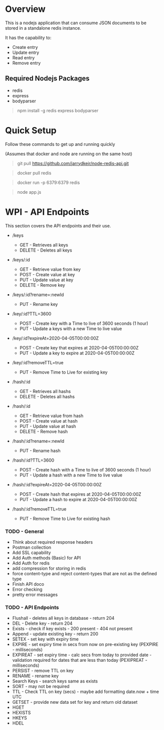 # Overview
This is a nodejs application that can consume JSON documents to be stored in a standalone redis instance.  

It has the capability to:

* Create entry 
* Update entry 
* Read entry 
* Remove entry 

## Required Nodejs Packages

* redis
* express
* bodyparser

>npm install -g redis express bodyparser

# Quick Setup

Follow these commands to get up and running quickly 

(Assumes that docker and node are running on the same host)

> git pull https://github.com/jarrydkeir/node-redis-api.git

> docker pull redis

> docker run -p 6379:6379 redis

> node app.js

# WPI - API Endpoints
This section covers the API endpoints and their use.

* /keys
    - GET - Retrieves all keys
    - DELETE - Deletes all keys

* /keys/:id
    - GET - Retrieve value from key
    - POST - Create value at key
    - PUT - Update value at key
    - DELETE - Remove key

* /keys/:id?rename=:newId
    - PUT - Rename key

* /key/:id?TTL=3600
    - POST - Create key with a Time to live of 3600 seconds (1 hour)
    - PUT - Update a keys with a new Time to live value

* /key/:id?expireAt=2020-04-05T00:00:00Z
    - POST - Create key that expires at 2020-04-05T00:00:00Z
    - PUT - Update a key to expire at 2020-04-05T00:00:00Z

* /key/:id?removeTTL=true
    - PUT - Remove Time to Live for existing key

* /hash/:id
    - GET - Retrieves all hashs
    - DELETE - Deletes all hashs

* /hash/:id
    - GET - Retrieve value from hash
    - POST - Create value at hash
    - PUT - Update value at hash
    - DELETE - Remove hash

* /hash/:id?rename=:newId
    - PUT - Rename hash

* /hash/:id?TTL=3600
    - POST - Create hash with a Time to live of 3600 seconds (1 hour)
    - PUT - Update a hash with a new Time to live value

* /hash/:id?expireAt=2020-04-05T00:00:00Z
    - POST - Create hash that expires at 2020-04-05T00:00:00Z
    - PUT - Update a hash to expire at 2020-04-05T00:00:00Z

* /hash/:id?removeTTL=true
    - PUT - Remove Time to Live for existing hash

### TODO - General
* Think about required response headers
* Postman collection
* Add SSL capability
* Add Auth methods (Basic) for API
* Add Auth for redis
* add compression for storing in redis
* force content-type and reject content-types that are not as the defined type
* Finish API doco
* Error checking
* pretty error messages


### TODO - API Endpoints
* Flushall - deletes all keys in database - return 204
* DEL - Delete key - return 204
* Exists - check if key exists - 200 present - 404 not present
* Append - update existing key - return 200
* SETEX - set key with expiry time
* EXPIRE - set expiry time in secs from now on pre-existing key (PEXPIRE - milliseconds)
* EXPIREAT - set expiry time - calc secs from today to provided date - validation required for dates that are less than today (PEXIPREAT - milliseconds)
* PERSIST - remove TTL on key
* RENAME - rename key
* Search Keys - search keys same as exists
* SORT - may not be required
* TTL - Check TTL on key (secs) - maybe add formatting date.now + time UTC
* GETSET - provide new data set for key and return old dataset
* HGET
* HEXISTS
* HKEYS
* HDEL